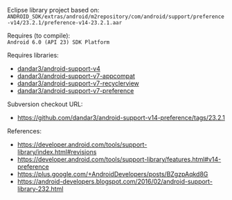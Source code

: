 Eclipse library project based on:<br/>
`ANDROID_SDK/extras/android/m2repository/com/android/support/preference-v14/23.2.1/preference-v14-23.2.1.aar`

Requires (to compile):<br/>
`Android 6.0 (API 23) SDK Platform`

Requires libraries:</br>
* [dandar3/android-support-v4](https://github.com/dandar3/android-support-v4)
* [dandar3/android-support-v7-appcompat](https://github.com/dandar3/android-support-v7-appcompat)
* [dandar3/android-support-v7-recyclerview](https://github.com/dandar3/android-support-v7-recyclerview)
* [dandar3/android-support-v7-preference](https://github.com/dandar3/android-support-v7-preference)

Subversion checkout URL:<br/>
* https://github.com/dandar3/android-support-v14-preference/tags/23.2.1

References:
* https://developer.android.com/tools/support-library/index.html#revisions
* https://developer.android.com/tools/support-library/features.html#v14-preference
* https://plus.google.com/+AndroidDevelopers/posts/BZgzpAqkd8G
* https://android-developers.blogspot.com/2016/02/android-support-library-232.html
